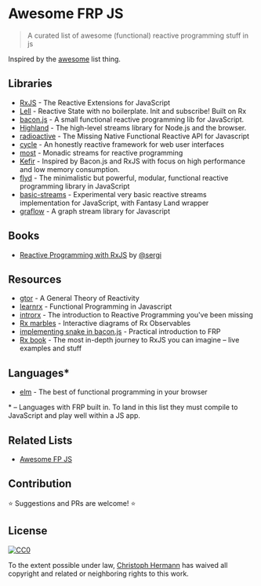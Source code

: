 # Awesome FRP JS

> A curated list of awesome (functional) reactive programming stuff in js

Inspired by the [awesome](https://github.com/sindresorhus/awesome) list thing.

## Libraries

* [RxJS](https://github.com/Reactive-Extensions/RxJS) - The Reactive Extensions for JavaScript
* [Lell](https://github.com/arkverse/lell) - Reactive State with no boilerplate. Init and subscribe! Built on Rx
* [bacon.js](https://github.com/baconjs/bacon.js) - A small functional reactive programming lib for JavaScript.
* [Highland](http://highlandjs.org/) - The high-level streams library for Node.js and the browser.
* [radioactive](https://github.com/radioactive/radioactive) - The Missing Native Functional Reactive API for Javascript
* [cycle](https://github.com/staltz/cycle) - An honestly reactive framework for web user interfaces
* [most](https://github.com/cujojs/most) - Monadic streams for reactive programming
* [Kefir](https://github.com/pozadi/kefir) - Inspired by Bacon.js and RxJS with focus on high performance and low memory consumption.
* [flyd](https://github.com/paldepind/flyd) - The minimalistic but powerful, modular, functional reactive programming library in JavaScript
* [basic-streams](https://github.com/rpominov/basic-streams) - Experimental very basic reactive streams implementation for JavaScript, with Fantasy Land wrapper
* [graflow](https://github.com/pmros/graflow) - A graph stream library for Javascript

## Books

* [Reactive Programming with RxJS](https://pragprog.com/book/smreactjs/reactive-programming-with-rxjs) by [@sergi](https://github.com/sergi)


## Resources

* [gtor](https://github.com/kriskowal/gtor) - A General Theory of Reactivity
* [learnrx](https://github.com/jhusain/learnrx) - Functional Programming in Javascript
* [introrx](https://gist.github.com/staltz/868e7e9bc2a7b8c1f754) - The introduction to Reactive Programming you've been missing
* [Rx marbles](http://rxmarbles.com/) - Interactive diagrams of Rx Observables
* [implementing snake in bacon.js](http://philipnilsson.github.io/badness/) - Practical introduction to FRP
* [Rx book](http://xgrommx.github.io/rx-book/) - The most in-depth journey to RxJS you can imagine – live examples and stuff

## Languages*

* [elm](http://elm-lang.org/) - The best of functional programming in your browser

\* – Languages with FRP built in. To land in this list they must compile to JavaScript and play well within a JS app.

## Related Lists

* [Awesome FP JS](https://github.com/stoeffel/awesome-fp-js)

## Contribution

:star: Suggestions and PRs are welcome! :star:

## License

[![CC0](http://i.creativecommons.org/p/zero/1.0/88x31.png)](http://creativecommons.org/publicdomain/zero/1.0/)

To the extent possible under law, [Christoph Hermann](https://github.com/stoeffel) has waived all copyright and related or neighboring rights to this work.
